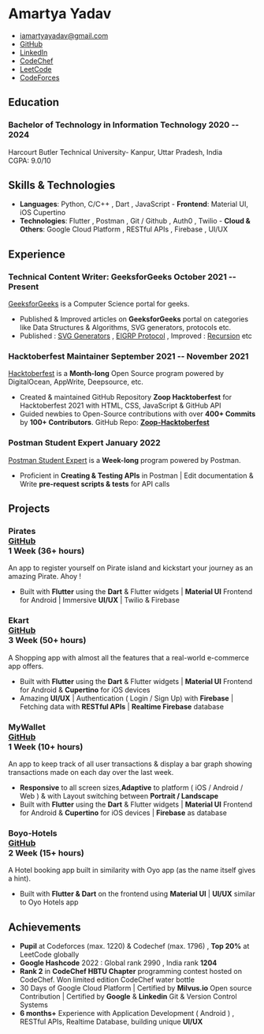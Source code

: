 # Amartya Yadav

- <iamartyayadav@gmail.com>
- [GitHub](https://github.com/iamartyaa)
- [LinkedIn](https://www.linkedin.com/in/iamartyaa/)
- [CodeChef](https://codechef.com/users/evisleye)
- [LeetCode](https://leetcode.com/iamartyaa/)
- [CodeForces](https://codeforces.com/profile/evilseye)

<!-- - [PortFolio](https://iamartyaa.github.io) -->

## Education

### <span class="ed-heading">Bachelor of Technology in Information Technology </span > <span class="technologies">2020 -- 2024 </span>

Harcourt Butler Technical University- Kanpur, Uttar Pradesh, India
<br>
CGPA: 9.0/10 

## Skills & Technologies

- **Languages**: Python, C/C++ , Dart , JavaScript - **Frontend**: Material UI, iOS Cupertino 
- **Technologies**: Flutter , Postman , Git / Github , Auth0 , Twilio - **Cloud & Others**: Google Cloud Platform , RESTful APIs , Firebase , UI/UX 

## Experience

### Technical Content Writer: GeeksforGeeks <span class="technologies">October 2021 -- Present</span>

[GeeksforGeeks](https://auth.geeksforgeeks.org/user/iamartyayadav/profile) is a Computer Science portal for geeks.

<!-- #### repo-report <div class="link">[GitHub](https://github.com/ljharb/repo-report)</div> -->

- Published & Improved articles on **GeeksforGeeks** portal on categories like Data Structures & Algorithms, SVG generators, protocols etc.
- Published : [SVG Generators](https://www.geeksforgeeks.org/what-is-svg-generator-in-html5/) , [EIGRP Protocol](https://www.geeksforgeeks.org/what-is-the-benefit-of-eigrp/) , Improved : [Recursion](https://www.geeksforgeeks.org/recursion/) etc

### <span>Hacktoberfest Maintainer</span> <span class="technologies">September 2021 -- November 2021</span>

[Hacktoberfest](https://hacktoberfest.digitalocean.com/) is a **Month-long** Open Source program powered by DigitalOcean, AppWrite, Deepsource, etc.

- Created & maintained GitHub Repository **Zoop Hacktoberfest** for Hacktoberfest 2021 with HTML, CSS, JavaScript & GitHub API 
- Guided newbies to Open-Source contributions with over **400+ Commits** by **100+ Contributors**. GitHub Repo: **[Zoop-Hacktoberfest](https://github.com/evilseye/Zoop-Hacktoberfest)** 

### <span>Postman Student Expert</span> <span class="technologies">January 2022</span>

[Postman Student Expert](https://www.postman.com/company/student-program/) is a **Week-long** program powered by Postman.

- Proficient in **Creating & Testing APIs** in Postman | Edit documentation & Write **pre-request scripts & tests** for API calls 
<!-- - Edit documentation for a collection & Write **pre-request scripts & tests** for API calls  -->
<!-- - Digitally verified Badge : **[Postman Student Expert | Amartya Yadav](https://badgr.com/public/assertions/0GUB-Rf7TkCqSkKVWCgsjw?identity__email=iamartyayadav@gmail.com)** -->

## Projects

### <span class="project-heading">Pirates<div class="link">[GitHub](https://github.com/iamartyaa/pirate_app) </div></span> <span class="technologies"> 1 Week (36+ hours)</span>

An app to register yourself on Pirate island and kickstart your journey as an amazing Pirate. Ahoy !

- Built with **Flutter** using the **Dart** & Flutter widgets |  **Material UI** Frontend for Android | Immersive **UI/UX** | Twilio & Firebase

### <span class="project-heading">Ekart <div class="link">[GitHub](https://github.com/iamartyaa/shopapp) </div></span> <span class="technologies"> 3 Week (50+ hours)</span>

A Shopping app with almost all the features that a real-world e-commerce app offers.

- Built with **Flutter** using the **Dart** & Flutter widgets |  **Material UI** Frontend for Android & **Cupertino** for iOS devices
- Amazing **UI/UX** | Authentication ( Login / Sign Up) with **Firebase** | Fetching data with **RESTful APIs** | **Realtime Firebase** database

### <span class="project-heading">MyWallet<div class="link">[GitHub](https://github.com/iamartyaa/MyWallet-App) </div></span> <span class="technologies"> 1 Week (10+ hours)</span>

An app to keep track of all user transactions & display a bar graph showing transactions made on each day over the last week.

- **Responsive** to all screen sizes,**Adaptive** to platform ( iOS / Android / Web ) & with Layout switching between **Portrait / Landscape**
- Built with **Flutter** using the **Dart** & Flutter widgets |  **Material UI** Frontend for Android & **Cupertino** for iOS devices | **Firebase** as database

### <span class="project-heading">Boyo-Hotels<div class="link">[GitHub](https://github.com/iamartyaa/BoyoHotels-App) </div></span> <span class="technologies">2 Week (15+ hours)</span>

A Hotel booking app built in similarity with Oyo app (as the name itself gives a hint).

- Built with **Flutter & Dart** on the frontend using **Material UI** | **UI/UX** similar to Oyo Hotels app 
<!-- - Made with an aim to incoperate various **Flutter Widgets** & display proficiency in Flutter & Dart internals -->

<!-- ### <span class="project-heading">Otaku<div class="link">[GitHub](https://github.com/iamartyaa/HappyMeals-App) </div></span> <span class="technologies">1 week (6+ hours)</span>

An app to display Meals according to different Cusines alongwith various filters & features available.

- Built with **Flutter & Dart** on the frontend using **Material UI** | Features like **Favourites & Filters** to render meals 
 -->
## Achievements

- **Pupil** at Codeforces (max. 1220) & Codechef (max. 1796) , **Top 20%** at LeetCode globally
- **Google Hashcode** 2022 : Global rank 2990 , India rank **1204**
- **Rank 2** in **CodeChef HBTU Chapter** programming contest hosted on CodeChef. Won limited edition CodeChef water bottle  
- 30 Days of Google Cloud Platform | Certified by **Milvus.io** Open source Contribution | Certified by **Google** & **Linkedin** Git & Version Control Systems
- **6 months+** Experience with Application Development ( Android ) , RESTful APIs, Realtime Database, building unique **UI/UX**
